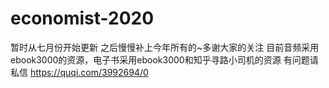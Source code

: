 # economist-2020
暂时从七月份开始更新 之后慢慢补上今年所有的~多谢大家的关注
目前音频采用ebook3000的资源，电子书采用ebook3000和知乎寻路小司机的资源 
有问题请私信
https://quqi.com/3992694/0
